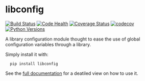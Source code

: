 # libconfig

[![Build Status](https://travis-ci.org/jaumebonet/libconfig.svg?branch=master)](https://travis-ci.org/jaumebonet/libconfig) [![Code Health](https://landscape.io/github/jaumebonet/libconfig/master/landscape.svg?style=flat)](https://landscape.io/github/jaumebonet/libconfig/master) [![Coverage Status](https://coveralls.io/repos/github/jaumebonet/libconfig/badge.svg?branch=master)](https://coveralls.io/github/jaumebonet/libconfig?branch=master) [![codecov](https://codecov.io/gh/jaumebonet/libconfig/branch/master/graph/badge.svg)](https://codecov.io/gh/jaumebonet/libconfig) [![Python Versions](https://img.shields.io/pypi/pyversions/libconfig.svg)](https://pypi.org/project/libconfig/)

A library configuration module thought to ease the use of global configuration variables through a library.

Simply install it with:

```
  pip install libconfig
```

See the [full documentation](http://jaumebonet.cat/libconfig) for a deatiled view on how to use it.
